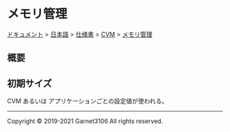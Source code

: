 # メモリ管理

[ドキュメント](../../../../index.md) > [日本語](../../../index.md) > [仕様書](../../index.md) > [CVM](../index.md) > [メモリ管理](./index.md)

## 概要

## 初期サイズ

CVM あるいは アプリケーションごとの設定値が使われる。

---

Copyright © 2019-2021 Garnet3106 All rights reserved.
